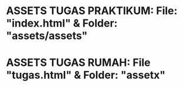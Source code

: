 # ASSETS TUGAS PRAKTIKUM: File: "index.html" & Folder: "assets/assets"
# ASSETS TUGAS RUMAH: File "tugas.html" & Folder: "assetx"
